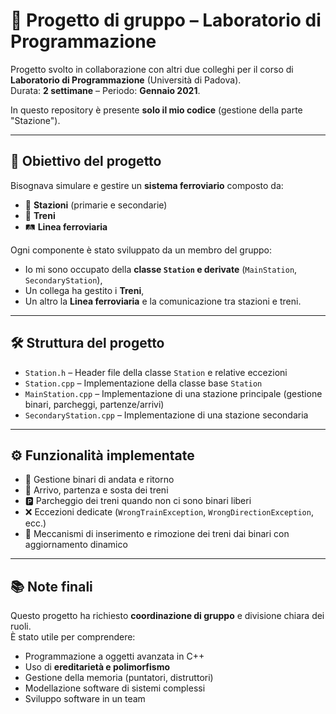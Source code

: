 # 🚉 Progetto di gruppo – Laboratorio di Programmazione

Progetto svolto in collaborazione con altri due colleghi per il corso di **Laboratorio di Programmazione** (Università di Padova).  
Durata: **2 settimane** – Periodo: **Gennaio 2021**.  

In questo repository è presente **solo il mio codice** (gestione della parte "Stazione").

---

## 📌 Obiettivo del progetto
Bisognava simulare e gestire un **sistema ferroviario** composto da:  
- 🚉 **Stazioni** (primarie e secondarie)  
- 🚂 **Treni**  
- 🛤️ **Linea ferroviaria**  

Ogni componente è stato sviluppato da un membro del gruppo:  
- Io mi sono occupato della **classe `Station` e derivate** (`MainStation`, `SecondaryStation`),  
- Un collega ha gestito i **Treni**,  
- Un altro la **Linea ferroviaria** e la comunicazione tra stazioni e treni.  

---

## 🛠️ Struttura del progetto

- `Station.h` – Header file della classe `Station` e relative eccezioni  
- `Station.cpp` – Implementazione della classe base `Station`  
- `MainStation.cpp` – Implementazione di una stazione principale (gestione binari, parcheggi, partenze/arrivi)  
- `SecondaryStation.cpp` – Implementazione di una stazione secondaria  

---

## ⚙️ Funzionalità implementate
- 🚉 Gestione binari di andata e ritorno  
- 🚂 Arrivo, partenza e sosta dei treni  
- 🅿️ Parcheggio dei treni quando non ci sono binari liberi  
- ❌ Eccezioni dedicate (`WrongTrainException`, `WrongDirectionException`, ecc.)  
- 🔄 Meccanismi di inserimento e rimozione dei treni dai binari con aggiornamento dinamico  

---

## 📚 Note finali
Questo progetto ha richiesto **coordinazione di gruppo** e divisione chiara dei ruoli.  
È stato utile per comprendere:  
- Programmazione a oggetti avanzata in C++  
- Uso di **ereditarietà e polimorfismo**  
- Gestione della memoria (puntatori, distruttori)  
- Modellazione software di sistemi complessi  
- Sviluppo software in un team
